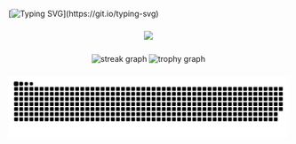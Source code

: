 [![Typing SVG](https://readme-typing-svg.herokuapp.com/?color=70A5FD&size=35&center=true&vCenter=true&width=1000&lines=Hello,+My+name+is+Otávio;I'm+16+years+old;I+am+from+Joinville,+SC;I'm+studying+at+IFC-Araquari;I'm+a+Web+Developer+in+training;Be+Welcome!)](https://git.io/typing-svg)

###

<div align="center">
<img src="https://skillicons.dev/icons?i=js,html,css,tailwindcss" height="70" />
</div>

###

<div align="center">
</div>

###

<div align="center">
  <img src="https://streak-stats.demolab.com?user=OtavioAugustodaRoza&locale=en&mode=daily&theme=tokyonight&hide_border=false&border_radius=5&order=3" height="150" alt="streak graph" />
  <img src="https://github-profile-trophy.vercel.app?username=OtavioAugustodaRoza&theme=tokyonight&column=-1&row=1&margin-w=8&margin-h=8&no-bg=false&no-frame=false&order=4" height="150" alt="trophy graph" />
</div>

###

<picture  >
  <source media="(prefers-color-scheme: dark)" srcset="https://raw.githubusercontent.com/OtavioAugustodaRoza/OtavioAugustodaRoza/output/pacman-contribution-graph-dark.svg">
  <source media="(prefers-color-scheme: light)" srcset="https://raw.githubusercontent.com/OtavioAugustodaRoza/OtavioAugustodaRoza/output/pacman-contribution-graph.svg">
  <img alt="pacman contribution graph" src="https://raw.githubusercontent.com/OtavioAugustodaRoza/OtavioAugustodaRoza/output/pacman-contribution-graph.svg">
</picture>
